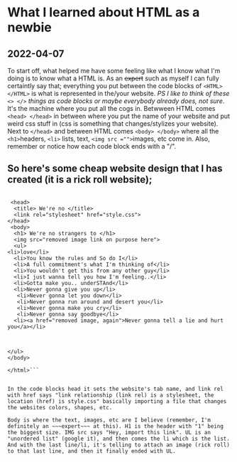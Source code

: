 
# What I learned about HTML as a newbie
## 2022-04-07


To start off, what helped me have some feeling like what I know what I'm doing is to know what a HTML is. As an ~~expert~~ such as myself I can fully certaintly say that; everything you put between the code blocks of ```<HTML> </HTML>``` is what is represented in the/your website. _PS I like to think of these ``` <> </>``` things as code blocks or maybe everybody already does, not sure_. It's the machine where you put all the cogs in. Betwween HTML comes ``` <head> </head>``` in between where you put the name of your website and put weird css stuff in (css is something that changes/stylizes your website). Next to ``` </head> ``` and between HTML comes ``` <body> </body> ``` where all the ```<h1>```headers, ```<li>``` lists, text, ```<img src ="">```images, etc come in. Also, remember or notice how each code block ends with a "/". 

## So here's some cheap website design that I has created (it is a rick roll website); 



```<html>

 <head>
  <title> We're no </title>     
  <link rel="stylesheet" href="style.css">    
</head>
 <body>
  <h1> We're no strangers to </h1>
  <img src="removed image link on purpose here">
  <ul>
<li>love</li>
  <li>You know the rules and So do I</li>
  <li>A full commitment's what I'm thinking of</li>
  <li>You wouldn't get this from any other guy</li>
  <li>I just wanna tell you how I'm feeling..</li>
  <li>Gotta make you.. underSTAnd</li>
  <li>Never gonna give you up</li>
   <li>Never gonna let you down</li>
   <li>Never gonna run around and desert you</li>
   <li>Never gonna make you cry</li>
   <li>Never gonna say goodbye</li>
  <li><a href="removed image, again">Never gonna tell a lie and hurt you</a></li>



</ul>
</body>

</html>```


In the code blocks head it sets the website's tab name, and link rel with href says "link relationship (link rel) is a stylesheet, the location (href) is style.css" basically importing a file that changes the websites colors, shapes, etc.

Body is where the text, images, etc are I believe (remember, I'm definitely an ~~~expert~~~ at this). H1 is the header with "1" being the biggest size. IMG src says "Hey, import this link". UL is an "unordered list" (google it), and then comes the li which is the list. And with the last line/li, it's telling to attach an image (rick roll) to that last line, and then it finally ended with UL. 
